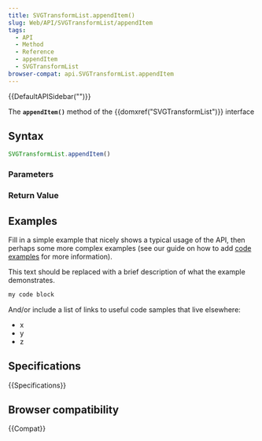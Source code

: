 ```yaml
---
title: SVGTransformList.appendItem()
slug: Web/API/SVGTransformList/appendItem
tags:
  - API
  - Method
  - Reference
  - appendItem
  - SVGTransformList
browser-compat: api.SVGTransformList.appendItem
---
```

{{DefaultAPISidebar("")}}

The **`appendItem()`** method of the {{domxref("SVGTransformList")}} interface 

## Syntax

```js
SVGTransformList.appendItem()
```

### Parameters



### Return Value



## Examples

Fill in a simple example that nicely shows a typical usage of the API, then perhaps some more complex examples (see our guide on how to add [code examples](/en-US/docs/MDN/Contribute/Structures/Code_examples) for more information).

This text should be replaced with a brief description of what the example demonstrates.

```js
my code block
```

And/or include a list of links to useful code samples that live elsewhere:

*   x
*   y
*   z

## Specifications

{{Specifications}}

## Browser compatibility

{{Compat}}

